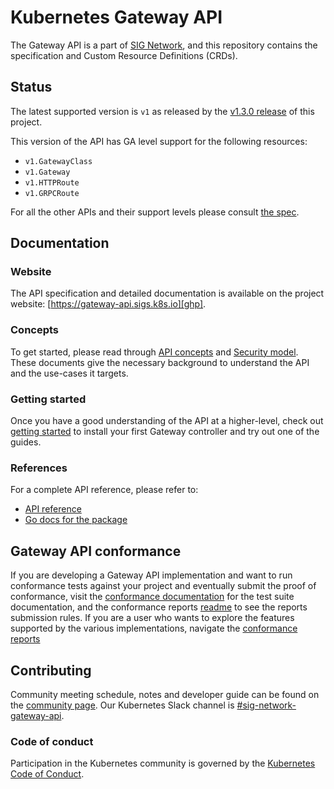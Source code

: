 # Kubernetes Gateway API

The Gateway API is a part of [SIG Network][sn], and this repository contains
the specification and Custom Resource Definitions (CRDs).

## Status

The latest supported version is `v1` as released by
the [v1.3.0 release][gh_release] of this project.

This version of the API has GA level support for the following resources:

- `v1.GatewayClass`
- `v1.Gateway`
- `v1.HTTPRoute`
- `v1.GRPCRoute`

For all the other APIs and their support levels please consult [the spec][spec].

## Documentation

### Website

The API specification and detailed documentation is available on the project
website: [https://gateway-api.sigs.k8s.io][ghp].

### Concepts

To get started, please read through [API concepts][concepts] and
[Security model][security-model]. These documents give the necessary background
to understand the API and the use-cases it targets.

### Getting started

Once you have a good understanding of the API at a higher-level, check out
[getting started][getting-started] to install your first Gateway controller and try out
one of the guides.

### References

For a complete API reference, please refer to:

- [API reference][spec]
- [Go docs for the package][godoc]

## Gateway API conformance

If you are developing a Gateway API implementation and want to run conformance tests
against your project and eventually submit the proof of conformance, visit the [conformance
documentation][conformance-docs] for the test suite documentation, and the conformance
reports [readme][reports-readme] to see the reports submission rules. If you
are a user who wants to explore the features supported by the various implementations,
navigate the [conformance reports][conformance-reports]

## Contributing

Community meeting schedule, notes and developer guide can be found on the
[community page][cm].
Our Kubernetes Slack channel is [#sig-network-gateway-api][slack].

### Code of conduct

Participation in the Kubernetes community is governed by the
[Kubernetes Code of Conduct](code-of-conduct.md).

[ghp]: https://gateway-api.sigs.k8s.io/
[sn]: https://github.com/kubernetes/community/tree/master/sig-network
[cm]: https://gateway-api.sigs.k8s.io/contributing/community
[slack]: https://kubernetes.slack.com/messages/sig-network-gateway-api
[getting-started]: https://gateway-api.sigs.k8s.io/guides/
[spec]: https://gateway-api.sigs.k8s.io/reference/spec/
[concepts]: https://gateway-api.sigs.k8s.io/concepts/api-overview
[security-model]: https://gateway-api.sigs.k8s.io/concepts/security-model
[gh_release]: https://github.com/kubernetes-sigs/gateway-api/releases/tag/v1.3.0
[godoc]: https://pkg.go.dev/sigs.k8s.io/gateway-api
[conformance-docs]: https://gateway-api.sigs.k8s.io/concepts/conformance/
[reports-readme]: ./conformance/reports/README.md
[conformance-reports]: ./conformance/reports/
